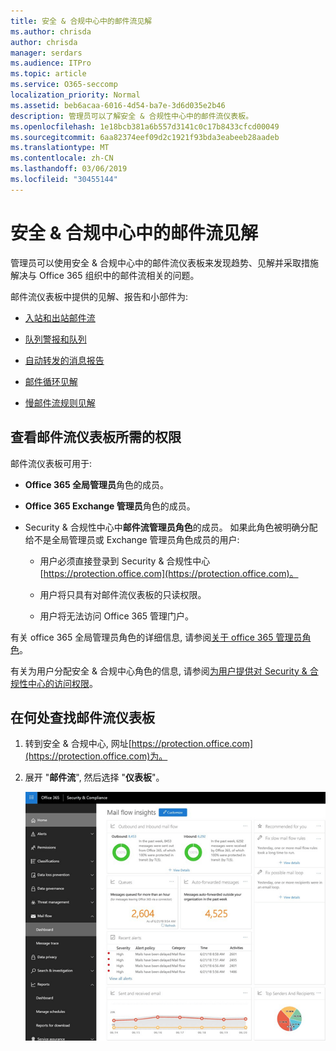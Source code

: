 ```yaml
---
title: 安全 & 合规中心中的邮件流见解
ms.author: chrisda
author: chrisda
manager: serdars
ms.audience: ITPro
ms.topic: article
ms.service: O365-seccomp
localization_priority: Normal
ms.assetid: beb6acaa-6016-4d54-ba7e-3d6d035e2b46
description: 管理员可以了解安全 & 合规性中心中的邮件流仪表板。
ms.openlocfilehash: 1e18bcb381a6b557d3141c0c17b8433cfcd00049
ms.sourcegitcommit: 6aa82374eef09d2c1921f93bda3eabeeb28aadeb
ms.translationtype: MT
ms.contentlocale: zh-CN
ms.lasthandoff: 03/06/2019
ms.locfileid: "30455144"
---
```

# <a name="mail-flow-insights-in-the-security--compliance-center"></a>安全 & 合规中心中的邮件流见解

管理员可以使用安全 & 合规中心中的邮件流仪表板来发现趋势、见解并采取措施解决与 Office 365 组织中的邮件流相关的问题。

邮件流仪表板中提供的见解、报告和小部件为:

- [入站和出站邮件流](mfi-outbound-and-inbound-mail-flow.md)

- [队列警报和队列](mfi-queue-alerts-and-queues.md)

- [自动转发的消息报告](mfi-auto-forwarded-messages-report.md)

- [邮件循环见解](mfi-mail-loop-insight.md)

- [慢邮件流规则见解](mfi-slow-mail-flow-rules-insight.md)

## <a name="permissions-required-to-view-the-mail-flow-dashboard"></a>查看邮件流仪表板所需的权限

邮件流仪表板可用于:

- **Office 365 全局管理员**角色的成员。

- **Office 365 Exchange 管理员**角色的成员。

- Security & 合规性中心中**邮件流管理员角色**的成员。 如果此角色被明确分配给不是全局管理员或 Exchange 管理员角色成员的用户:

  - 用户必须直接登录到 Security & 合规性中心[https://protection.office.com](https://protection.office.com)。

  - 用户将只具有对邮件流仪表板的只读权限。

  - 用户将无法访问 Office 365 管理门户。

有关 office 365 全局管理员角色的详细信息, 请参阅[关于 office 365 管理员角色](https://support.office.com/article/da585eea-f576-4f55-a1e0-87090b6aaa9d)。

有关为用户分配安全 & 合规中心角色的信息, 请参阅[为用户提供对 Security & 合规性中心的访问权限](https://support.office.com/article/2cfce2c8-20c5-47f9-afc4-24b059c1bd76)。

## <a name="where-to-find-the-mail-flow-dashboard"></a>在何处查找邮件流仪表板

1. 转到安全 & 合规中心, 网址[https://protection.office.com](https://protection.office.com)为。

2. 展开 "**邮件流**", 然后选择 "**仪表板**"。

   ![Office 365 安全 & 合规中心中的邮件流仪表板](media/f32f5c0a-ea32-4e47-a477-d070405d4ae8.png)
